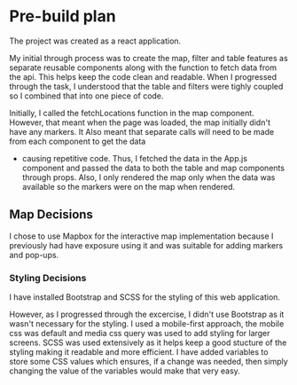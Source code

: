 # Pre-build plan

The project was created as a react application.

My initial through process was to create the map, filter and table features as separate reusable components along with the function to fetch data from the api.
This helps keep the code clean and readable. When I progressed through the task, I understood that the table and filters were tighly 
coupled so I combined that into one piece of code. 

Initially, I called the fetchLocations function in the map component. However, that meant when the page was loaded, 
the map initially didn't have any markers. It Also meant that separate calls will need to be made from each component to get the data
- causing repetitive code. Thus, I fetched the data in the App.js component and passed the data to both the table and map components through props.
Also, I only rendered the map only when the data was available so the markers were on the map when rendered.

## Map Decisions

I chose to use Mapbox for the interactive map implementation because I previously had have exposure using it and was suitable for 
adding markers and pop-ups. 

### Styling Decisions

I have installed Bootstrap and SCSS for the styling of this web application. 

However, as I progressed through the excercise, I didn't use Bootstrap as it wasn't necessary for the styling.
I used a mobile-first approach, the mobile css was default and media css query was used to add styling for larger screens.
SCSS was used extensively as it helps keep a good stucture of the styling making it readable and more efficient. 
I have added variables to store some CSS values which ensures, if a change was needed, then simply changing the value of the variables
would make that very easy. 
